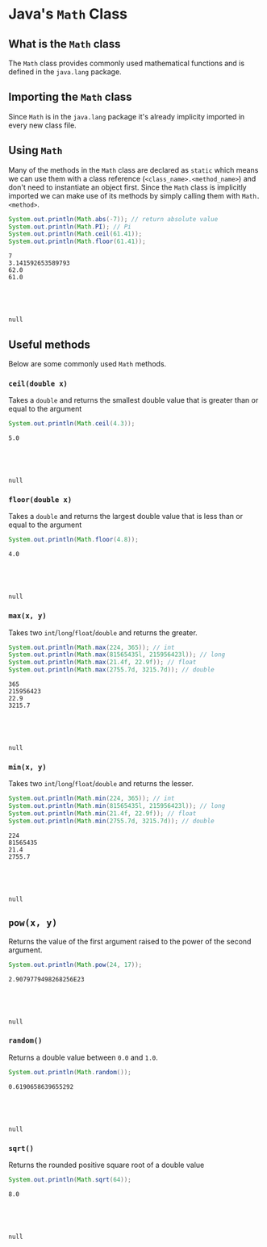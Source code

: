 # Java's `Math` Class

## What is the `Math` class
The `Math` class provides commonly used mathematical functions and is defined in the `java.lang` package.

## Importing the `Math` class
Since `Math` is in the `java.lang` package it's already implicity imported in every new class file.

## Using `Math`
Many of the methods in the `Math` class are declared as `static` which means we can use them with a class reference (`<class_name>.<method_name>`) and don't need to instantiate an object first. Since the `Math` class is implicitly imported we can make use of its methods by simply calling them with `Math.<method>`.


```Java
System.out.println(Math.abs(-7)); // return absolute value
System.out.println(Math.PI); // Pi
System.out.println(Math.ceil(61.41));
System.out.println(Math.floor(61.41));
```

    7
    3.141592653589793
    62.0
    61.0





    null



## Useful methods
Below are some commonly used `Math` methods.

### `ceil(double x)`
Takes a `double` and returns the smallest double value that is greater than or equal to the argument


```Java
System.out.println(Math.ceil(4.3));
```

    5.0





    null



### `floor(double x)`
Takes a `double` and returns the largest double value that is less than or equal to the argument


```Java
System.out.println(Math.floor(4.8));
```

    4.0





    null



### `max(x, y)`
Takes two `int`/`long`/`float`/`double` and returns the greater.


```Java
System.out.println(Math.max(224, 365)); // int
System.out.println(Math.max(81565435l, 215956423l)); // long
System.out.println(Math.max(21.4f, 22.9f)); // float
System.out.println(Math.max(2755.7d, 3215.7d)); // double
```

    365
    215956423
    22.9
    3215.7





    null



### `min(x, y)`
Takes two `int`/`long`/`float`/`double` and returns the lesser.


```Java
System.out.println(Math.min(224, 365)); // int
System.out.println(Math.min(81565435l, 215956423l)); // long
System.out.println(Math.min(21.4f, 22.9f)); // float
System.out.println(Math.min(2755.7d, 3215.7d)); // double
```

    224
    81565435
    21.4
    2755.7





    null



## `pow(x, y)`
Returns the value of the first argument raised to the power of the second argument.


```Java
System.out.println(Math.pow(24, 17));
```

    2.9079779498268256E23





    null



### `random()`
Returns a double value between `0.0` and `1.0`.


```Java
System.out.println(Math.random());
```

    0.6190658639655292





    null



### `sqrt()`
Returns the rounded positive square root of a double value


```Java
System.out.println(Math.sqrt(64));
```

    8.0





    null




```Java

```
